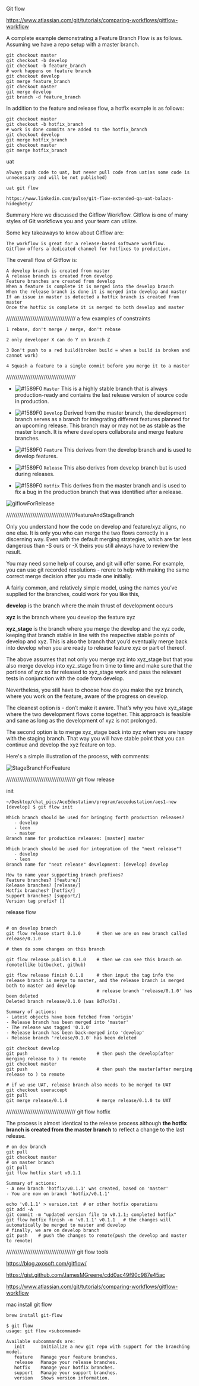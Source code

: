 
Git flow

https://www.atlassian.com/git/tutorials/comparing-workflows/gitflow-workflow


A complete example demonstrating a Feature Branch Flow is as follows. Assuming we have a repo setup with a master branch.

```
git checkout master
git checkout -b develop
git checkout -b feature_branch
# work happens on feature branch
git checkout develop
git merge feature_branch
git checkout master
git merge develop
git branch -d feature_branch
```


In addition to the feature and release flow, a hotfix example is as follows:

```
git checkout master
git checkout -b hotfix_branch
# work is done commits are added to the hotfix_branch
git checkout develop
git merge hotfix_branch
git checkout master
git merge hotfix_branch
```

uat
```
always push code to uat, but never pull code from uat(as some code is unnecessary and will be not published)

uat git flow

https://www.linkedin.com/pulse/git-flow-extended-qa-uat-balazs-hideghety/

```

Summary
Here we discussed the Gitflow Workflow. Gitflow is one of many styles of Git workflows you and your team can utilize.

Some key takeaways to know about Gitflow are:
```
The workflow is great for a release-based software workflow.
Gitflow offers a dedicated channel for hotfixes to production.
```

The overall flow of Gitflow is:
```
A develop branch is created from master
A release branch is created from develop
Feature branches are created from develop
When a feature is complete it is merged into the develop branch
When the release branch is done it is merged into develop and master
If an issue in master is detected a hotfix branch is created from master
Once the hotfix is complete it is merged to both develop and master
```

///////////////////////////////////// a few examples of constraints
```
1 rebase, don't merge / merge, don't rebase

2 only developer X can do Y on branch Z

3 Don't push to a red build(broken build = when a build is broken and cannot work)  

4 Squash a feature to a single commit before you merge it to a master
```
/////////////////////////////////////


- ![#1589F0](https://placehold.it/15/1589F0/000000?text=+) `Master` 
This is a highly stable branch that is always production-ready and contains the last release version of source code in production.


- ![#1589F0](https://placehold.it/15/1589F0/000000?text=+) `Develop` 
Derived from the master branch, the development branch serves as a branch for integrating different features planned for an upcoming release. This branch may or may not be as stable as the master branch. It is where developers collaborate and merge feature branches.


- ![#1589F0](https://placehold.it/15/1589F0/000000?text=+) `Feature` 
This derives from the develop branch and is used to develop features.



- ![#1589F0](https://placehold.it/15/1589F0/000000?text=+) `Release` 
This also derives from develop branch but is used during releases.


- ![#1589F0](https://placehold.it/15/1589F0/000000?text=+) `Hotfix` 
This derives from the master branch and is used to fix a bug in the production branch that was identified after a release.



![giflowForRelease](./pics/gitFlow-release.jpg)


/////////////////////////////////////featureAndStageBranch      

Only you understand how the code on develop and feature/xyz aligns, no one else. It is only you who can merge the two flows correctly in a discerning way. Even with the default merging strategies, which are far less dangerous than -S ours or -X theirs you still always have to review the result.

You may need some help of course, and git will offer some. For example, you can use git recorded resolutions - rerere to help with making the same correct merge decision after you made one initially.

A fairly common, and relatively simple model, using the names you’ve supplied for the branches, could work for you like this,

**develop** is the branch where the main thrust of development occurs

**xyz** is the branch where you develop the feature xyz

**xyz_stage** is the branch where you merge the develop and the xyz code, keeping that branch stable in line with the respective stable points of develop and xyz. This is also the branch that you’d eventually merge back into develop when you are ready to release feature xyz or part of thereof.


The above assumes that not only you merge xyz into xyz_stage but that you also merge develop into xyz_stage from time to time and make sure that the portions of xyz so far released to xyz_stage work and pass the relevant tests in conjunction with the code from develop.

Nevertheless, you still have to choose how do you make the xyz branch, where you work on the feature, aware of the progress on develop.

The cleanest option is - don’t make it aware. That’s why you have xyz_stage where the two development flows come together. This approach is feasible and sane as long as the development of xyz is not prolonged.

The second option is to merge xyz_stage back into xyz when you are happy with the staging branch. That way you will have stable point that you can continue and develop the xyz feature on top.

Here's a simple illustration of the process, with comments:


![StageBranchForFeature](./pics/featureStage.png)


/////////////////////////////////////
git flow release


init
```
~/Desktop/chat_pics/AceEdustation/program/aceedustation/aes1-new [develop] $ git flow init

Which branch should be used for bringing forth production releases?
   - develop
   - leon
   - master
Branch name for production releases: [master] master

Which branch should be used for integration of the "next release"?
   - develop
   - leon
Branch name for "next release" development: [develop] develop

How to name your supporting branch prefixes?
Feature branches? [feature/] 
Release branches? [release/] 
Hotfix branches? [hotfix/] 
Support branches? [support/] 
Version tag prefix? [] 

```

release flow
```

# on develop branch   
git flow release start 0.1.0      # then we are on new branch called release/0.1.0

# then do some changes on this branch 

git flow release publish 0.1.0    # then we can see this branch on remote(like bitbucket, github)

git flow release finish 0.1.0     # then input the tag info the release branch is merge to master, and the release branch is merged both to master and develop
                                  # release branch 'release/0.1.0' has been deleted
Deleted branch release/0.1.0 (was 8d7c47b).

Summary of actions:
- Latest objects have been fetched from 'origin'
- Release branch has been merged into 'master'
- The release was tagged '0.1.0'
- Release branch has been back-merged into 'develop'
- Release branch 'release/0.1.0' has been deleted

git checkout develop
git push                          # then push the develop(after merging release to ) to remote
git checkout master
git push                          # then push the master(after merging release to ) to remote

# if we use UAT, release branch also needs to be merged to UAT
git checkout useraccept
git pull
git merge release/0.1.0           # merge release/0.1.0 to UAT 

```



/////////////////////////////////////
git flow hotfix 

The process is almost identical to the release process although **the hotfix branch is created from the master branch** to reflect a change to the last release.

```
# on dev branch
git pull
git checkout master
# on master branch
git pull
git flow hotfix start v0.1.1

Summary of actions:
- A new branch 'hotfix/v0.1.1' was created, based on 'master'
- You are now on branch 'hotfix/v0.1.1'

echo 'v0.1.1' > version.txt  # or other hotfix operations
git add -A
git commit -m "updated version file to v0.1.1; completed hotfix"   
git flow hotfix finish -m 'v0.1.1' v0.1.1   # the changes will automatically be merged to master and develop 
# finally, we are on develop branch
git push    # push the changes to remote(push the develop and master to remote)
```

/////////////////////////////////////
git flow tools

https://blog.axosoft.com/gitflow/

https://gist.github.com/JamesMGreene/cdd0ac49f90c987e45ac

https://www.atlassian.com/git/tutorials/comparing-workflows/gitflow-workflow



mac install git flow
```
brew install git-flow
```

```
$ git flow
usage: git flow <subcommand>

Available subcommands are:
   init      Initialize a new git repo with support for the branching model.
   feature   Manage your feature branches.
   release   Manage your release branches.
   hotfix    Manage your hotfix branches.
   support   Manage your support branches.
   version   Shows version information.
```



